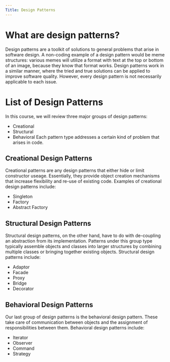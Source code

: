 ```yaml
---
Title: Design Patterns
---
```


# What are design patterns? 
Design patterns are a toolkit of solutions to general problems that arise in software design. A non-coding example of a design pattern would be meme structures: various memes will utilize a format with text at the top or bottom of an image, because they know that format works. Design patterns work in a similar manner, where the tried and true solutions can be applied to improve software quality. However, every design pattern is not necessarily applicable to each issue. 

# List of Design Patterns
In this course, we will review three major groups of design patterns: 
* Creational
* Structural
* Behavioral 
Each pattern type addresses a certain kind of problem that arises in code.

## Creational Design Patterns
Creational patterns are any design patterns that either hide or limit constructor useage. Essentially, they provide object creation mechanisms that increase flexibility and re-use of existing code. Examples of creational design patterns include:
* Singleton
* Factory
* Abstract Factory

## Structural Design Patterns
Structural design patterns, on the other hand, have to do with de-coupling an abstraction from its implementation. Patterns under this group type typically assemble objects and classes into larger structures by combining multiple classes or bringing together existing objects. Structural design patterns include: 
* Adaptor 
* Facade 
* Proxy
* Bridge
* Decorator

## Behavioral Design Patterns
Our last group of design patterns is the behavioral design pattern. These take care of communication between objects and the assignment of responsibilities between them. Behavioral design patterns include:
* Iterator
* Observer
* Command
* Strategy
